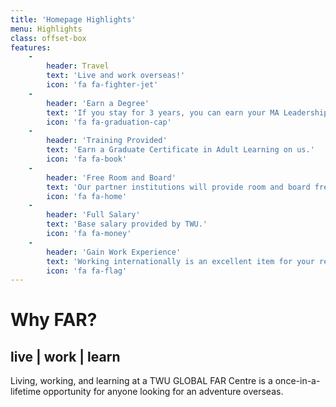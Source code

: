 ```yaml
---
title: 'Homepage Highlights'
menu: Highlights
class: offset-box
features:
    -
        header: Travel
        text: 'Live and work overseas!'
        icon: 'fa fa-fighter-jet'
    -
        header: 'Earn a Degree'
        text: 'If you stay for 3 years, you can earn your MA Leadership degree. Free!'
        icon: 'fa fa-graduation-cap'
    -
        header: 'Training Provided'
        text: 'Earn a Graduate Certificate in Adult Learning on us.'
        icon: 'fa fa-book'
    -
        header: 'Free Room and Board'
        text: 'Our partner institutions will provide room and board free of charge.'
        icon: 'fa fa-home'
    -
        header: 'Full Salary'
        text: 'Base salary provided by TWU.'
        icon: 'fa fa-money'
    -
        header: 'Gain Work Experience'
        text: 'Working internationally is an excellent item for your resumé!'
        icon: 'fa fa-flag'
---
```


# Why FAR?
## **live | work | learn**

Living, working, and learning at a TWU GLOBAL FAR Centre is a once-in-a-lifetime opportunity for anyone looking for an adventure overseas.
